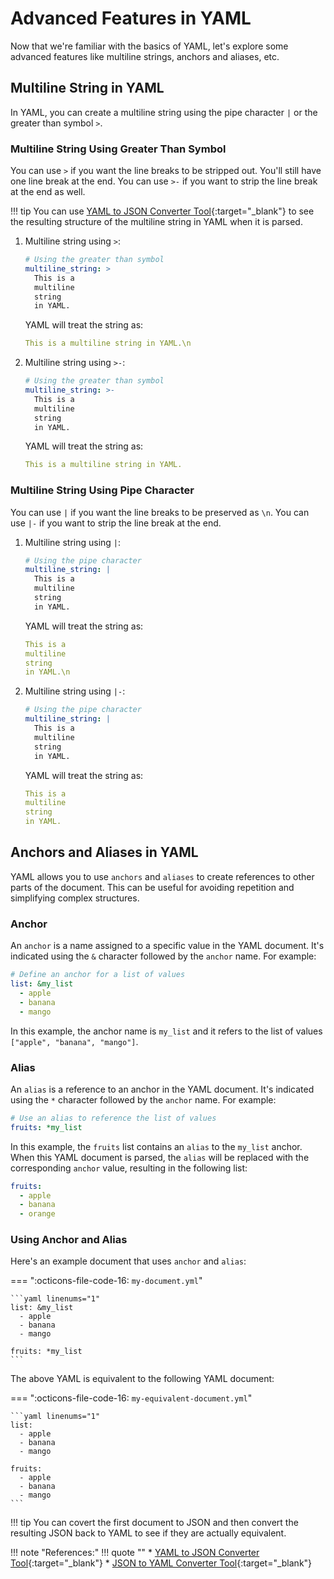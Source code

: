 # Advanced Features in YAML

Now that we're familiar with the basics of YAML, let's explore some advanced features like multiline strings, anchors and aliases, etc.


## Multiline String in YAML

In YAML, you can create a multiline string using the pipe character `|` or the greater than symbol `>`.


### Multiline String Using Greater Than Symbol

You can use `>` if you want the line breaks to be stripped out. You'll still have one line break at the end. You can use `>-` if you want to strip the line break at the end as well.

!!! tip
    You can use [YAML to JSON Converter Tool]{:target="_blank"} to see the resulting structure of the multiline string in YAML when it is parsed.

1. Multiline string using `>`:
    ```yaml
    # Using the greater than symbol
    multiline_string: >
      This is a 
      multiline 
      string 
      in YAML.
    ```

    YAML will treat the string as:

    ```yaml
    This is a multiline string in YAML.\n
    ```

2. Multiline string using `>-`:
    ```yaml
    # Using the greater than symbol
    multiline_string: >-
      This is a 
      multiline 
      string 
      in YAML.
    ```

    YAML will treat the string as:

    ```yaml
    This is a multiline string in YAML.
    ```

### Multiline String Using Pipe Character

You can use `|` if you want the line breaks to be preserved as `\n`. You can use `|-` if you want to strip the line break at the end.

1. Multiline string using `|`:
    ```yaml
    # Using the pipe character
    multiline_string: |
      This is a 
      multiline 
      string 
      in YAML.
    ```

    YAML will treat the string as:

    ```yaml
    This is a 
    multiline 
    string 
    in YAML.\n
    ```

2. Multiline string using `|-`:
    ```yaml
    # Using the pipe character
    multiline_string: |
      This is a 
      multiline 
      string 
      in YAML.
    ```

    YAML will treat the string as:

    ```yaml
    This is a 
    multiline 
    string 
    in YAML.
    ```


## Anchors and Aliases in YAML

YAML allows you to use `anchors` and `aliases` to create references to other parts of the document. This can be useful for avoiding repetition and simplifying complex structures.


### Anchor

An `anchor` is a name assigned to a specific value in the YAML document. It's indicated using the `&` character followed by the `anchor` name. For example:

```yaml
# Define an anchor for a list of values
list: &my_list
  - apple
  - banana
  - mango
```

In this example, the anchor name is `my_list` and it refers to the list of values `["apple", "banana", "mango"]`.

### Alias

An `alias` is a reference to an anchor in the YAML document. It's indicated using the `*` character followed by the `anchor` name. For example:

```yaml
# Use an alias to reference the list of values
fruits: *my_list
```

In this example, the `fruits` list contains an `alias` to the `my_list` anchor. When this YAML document is parsed, the `alias` will be replaced with the corresponding `anchor` value, resulting in the following list:

```yaml
fruits:
  - apple
  - banana
  - orange
```

### Using Anchor and Alias

Here's an example document that uses `anchor` and `alias`:

=== ":octicons-file-code-16: `my-document.yml`"

    ```yaml linenums="1"
    list: &my_list
      - apple
      - banana
      - mango

    fruits: *my_list
    ```

The above YAML is equivalent to the following YAML document:

=== ":octicons-file-code-16: `my-equivalent-document.yml`"

    ```yaml linenums="1"
    list:
      - apple
      - banana
      - mango

    fruits:
      - apple
      - banana
      - mango
    ```

!!! tip
    You can covert the first document to JSON and then convert the resulting JSON back to YAML to see if they are actually equivalent.


!!! note "References:"
    !!! quote ""
        * [YAML to JSON Converter Tool]{:target="_blank"}
        * [JSON to YAML Converter Tool]{:target="_blank"}



<!-- Hyperlinks -->
[YAML to JSON Converter Tool]: https://onlineyamltools.com/convert-yaml-to-json
[JSON to YAML Converter Tool]: https://onlineyamltools.com/convert-json-to-yaml